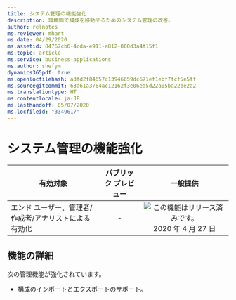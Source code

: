 ```yaml
---
title: システム管理の機能強化
description: 環境間で構成を移動するためのシステム管理の改善。
author: relnotes
ms.reviewer: mhart
ms.date: 04/29/2020
ms.assetid: 84767cb6-4cda-e911-a812-000d3a4f15f1
ms.topic: article
ms.service: business-applications
ms.author: shefym
dynamics365pdf: true
ms.openlocfilehash: a3fd2f84657c13946659dc671ef1ebf7fcf5e5ff
ms.sourcegitcommit: 63a61a3764ac12162f3e06ea5d22a05ba22be2a2
ms.translationtype: HT
ms.contentlocale: ja-JP
ms.lasthandoff: 05/07/2020
ms.locfileid: "3349617"
---
```

# <a name="system-administration-enhancements"></a>システム管理の機能強化


| 有効対象    |  パブリック プレビュー | 一般提供 | 
| ---------- | :----------: |:----------: |
|エンド ユーザー、管理者/作成者/アナリストによる有効化|-| ![この機能はリリース済みです。](/dynamics365-release-plan/media/green-checkmark.png "この機能はリリース済みです。") 2020 年 4 月 27 日|






## <a name="feature-details"></a>機能の詳細
<!--feature detail start -->
次の管理機能が強化されています。

- 構成のインポートとエクスポートのサポート。 

<!--feature detail end -->









